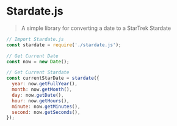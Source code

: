 # Stardate.js
> A simple library for converting a date to a StarTrek Stardate

```js
// Import Stardate.js
const stardate = require('./stardate.js');

// Get Current Date 
const now = new Date();

// Get Current Stardate
const currentStarDate = stardate({
  year: now.getFullYear(),
  month: now.getMonth(),
  day: now.getDate(),
  hour: now.getHours(),
  minute: now.getMinutes(),
  second: now.getSeconds(),
});
```
